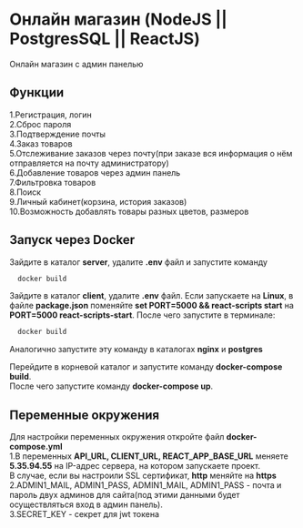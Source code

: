 
# Онлайн магазин (NodeJS || PostgresSQL || ReactJS)
Онлайн магазин с админ панелью


## Функции

1.Регистрация, логин <br />
2.Сброс пароля <br />
3.Подтверждение почты <br />
4.Заказ товаров <br />
5.Отслеживание заказов через почту(при заказе вся информация о нём отправляется на почту администратору) <br />
6.Добавление товаров через админ панель <br />
7.Фильтровка товаров <br />
8.Поиск <br />
9.Личный кабинет(корзина, история заказов) <br />
10.Возможность добавлять товары разных цветов, размеров <br />

## Запуск через Docker

Зайдите в каталог **server**, удалите **.env** файл и запустите команду

```bash
  docker build
```

Зайдите в каталог **client**, удалите **.env** файл. Если запускаете на **Linux**, в файле
**package.json** поменяйте **set PORT=5000 && react-scripts start** на **PORT=5000 react-scripts-start**. После чего запустите в терминале:

```bash
  docker build
```
Аналогично запустите эту команду в каталогах **nginx** и **postgres**

Перейдите в корневой каталог и запустите команду **docker-compose build**. <br />
После чего запустите команду **docker-compose up**.

## Переменные окружения

Для настройки переменных окружения откройте файл **docker-compose.yml** <br />
1.В переменных **API_URL, CLIENT_URL, REACT_APP_BASE_URL** меняете **5.35.94.55** на IP-адрес сервера, на котором запускаете проект. <br /> В случае, если вы настроили SSL сертификат, **http** меняйте на **https** <br />
2.ADMIN1_MAIL, ADMIN1_PASS, ADMIN1_MAIL, ADMIN1_PASS - почта и пароль двух админов для сайта(под этими данными будет осуществляться вход в админ панель). <br />
3.SECRET_KEY - секрет для jwt токена
